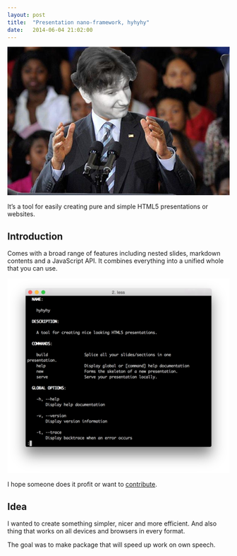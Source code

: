 ```yaml
---
layout: post
title:  "Presentation nano-framework, hyhyhy"
date:   2014-06-04 21:02:00
---
```


![Maciej A. Czyzewski](/assets/images/prints/16061957899_773198d3e5_z.jpg)

It’s a tool for easily creating pure and simple HTML5 presentations or websites.

## Introduction

Comes with a broad range of features including nested slides, markdown contents and a JavaScript API. It combines everything into a unified whole that you can use.

![hyhyhy](/assets/images/prints/Screenshot%202014-12-14%2021.40.38.png)

I hope someone does it profit or want to [contribute][hyhyhy-gh].

## Idea

I wanted to create something simpler, nicer and more efficient. And also thing that works on all devices and browsers in every format.

The goal was to make package that will speed up work on own speech.

[hyhyhy-gh]: https://github.com/MaciejCzyzewski/hyhyhy